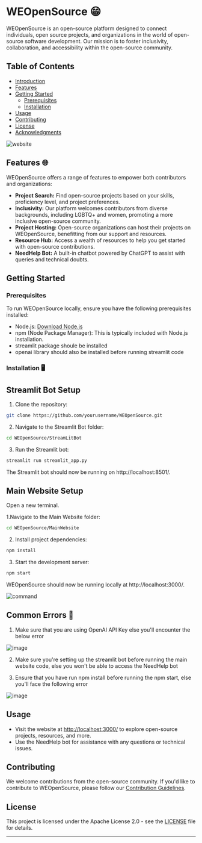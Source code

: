 # WEOpenSource 😁

WEOpenSource is an open-source platform designed to connect individuals, open source projects, and organizations in the world of open-source software development. Our mission is to foster inclusivity, collaboration, and accessibility within the open-source community. 

## Table of Contents
- [Introduction](#introduction)
- [Features](#features)
- [Getting Started](#getting-started)
  - [Prerequisites](#prerequisites)
  - [Installation](#installation)
- [Usage](#usage)
- [Contributing](#contributing)
- [License](#license)
- [Acknowledgments](#acknowledgments)




![website](https://github.com/Ruchi-here/WEOpenSource/assets/122676573/cefe99ac-5d95-462e-b7bd-ec62fe265108)




## Features 🌐

WEOpenSource offers a range of features to empower both contributors and organizations:

- **Project Search:** Find open-source projects based on your skills, proficiency level, and project preferences.
- **Inclusivity:** Our platform welcomes contributors from diverse backgrounds, including LGBTQ+ and women, promoting a more inclusive open-source community.
- **Project Hosting:** Open-source organizations can host their projects on WEOpenSource, benefitting from our support and resources.
- **Resource Hub:** Access a wealth of resources to help you get started with open-source contributions.
- **NeedHelp Bot:** A built-in chatbot powered by ChatGPT to assist with queries and technical doubts.

## Getting Started

### Prerequisites

To run WEOpenSource locally, ensure you have the following prerequisites installed:

- Node.js: [Download Node.js](https://nodejs.org/)
- npm (Node Package Manager): This is typically included with Node.js installation.
- streamlit package shoule be installed
- openai library should also be installed before running streamlit code

### Installation 🖥️

## Streamlit Bot Setup

1. Clone the repository:

```bash
git clone https://github.com/yourusername/WEOpenSource.git
```
   
2. Navigate to the Streamlit Bot folder:

```bash
cd WEOpenSource/StreamLitBot
```

3. Run the Streamlit bot:

```bash
streamlit run streamlit_app.py
```

The Streamlit bot should now be running on http://localhost:8501/.




## Main Website Setup

Open a new terminal.



1.Navigate to the Main Website folder:

```bash
cd WEOpenSource/MainWebsite
```
2. Install project dependencies:

```bash
npm install
```
3. Start the development server:

```bash
npm start
```

WEOpenSource should now be running locally at http://localhost:3000/.





![command](https://github.com/Ruchi-here/WEOpenSource/assets/122676573/2994540f-ed77-43cd-9313-7a60180f2f74)

   



## Common Errors 🔴



1. Make sure that you are using OpenAI API Key else you'll encounter the below error

![image](https://github.com/Ruchi-here/WEOpenSource/assets/122676573/9de7eb23-0a70-4f8c-ba7c-1c7cef6e03a8)

2. Make sure you're setting up the streamlit bot before running the main website code, else you won't be able to access the NeedHelp bot

3. Ensure that you have run npm install before running the npm start, else you'll face the following error

![image](https://github.com/Ruchi-here/WEOpenSource/assets/122676573/64ac524e-238a-42b6-9732-dea2eabd93aa)






## Usage

- Visit the website at [http://localhost:3000/](http://localhost:3000/) to explore open-source projects, resources, and more.
- Use the NeedHelp bot for assistance with any questions or technical issues.

## Contributing

We welcome contributions from the open-source community. If you'd like to contribute to WEOpenSource, please follow our [Contribution Guidelines](CONTRIBUTING.md).

## License

This project is licensed under the Apache License 2.0 - see the [LICENSE](LICENSE) file for details.

---
